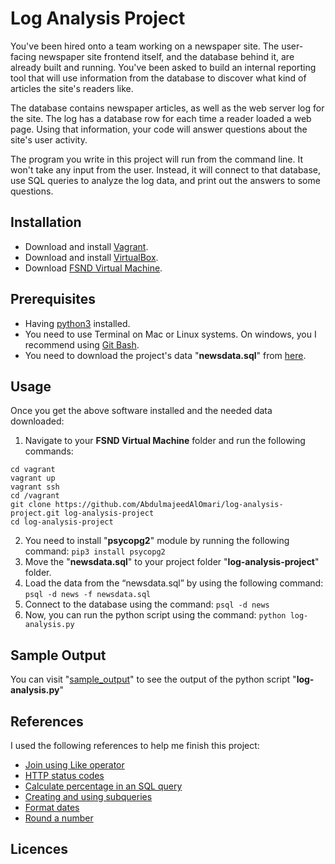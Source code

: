 # Log Analysis Project
You've been hired onto a team working on a newspaper site. The user-facing newspaper site frontend itself, and the database behind it, are already built and running. You've been asked to build an internal reporting tool that will use information from the database to discover what kind of articles the site's readers like.

The database contains newspaper articles, as well as the web server log for the site. The log has a database row for each time a reader loaded a web page. Using that information, your code will answer questions about the site's user activity.

The program you write in this project will run from the command line. It won't take any input from the user. Instead, it will connect to that database, use SQL queries to analyze the log data, and print out the answers to some questions.

## Installation
- Download and install [Vagrant](https://www.vagrantup.com/downloads.html).
- Download and install [VirtualBox](https://www.virtualbox.org/wiki/Downloads).
- Download [FSND Virtual Machine](https://github.com/udacity/fullstack-nanodegree-vm).

## Prerequisites
- Having [python3](https://www.python.org/downloads/) installed.
- You need to use Terminal on Mac or Linux systems. On windows, you I recommend using [Git Bash](https://git-scm.com/downloads).
- You need to download the project's data "**newsdata.sql**" from [here](https://d17h27t6h515a5.cloudfront.net/topher/2016/August/57b5f748_newsdata/newsdata.zip).

## Usage
Once you get the above software installed and the needed data downloaded:
1. Navigate to your **FSND Virtual Machine** folder and run the following commands:
```
cd vagrant
vagrant up
vagrant ssh
cd /vagrant
git clone https://github.com/AbdulmajeedAlOmari/log-analysis-project.git log-analysis-project
cd log-analysis-project
```
2. You need to install "**psycopg2**" module by running the following command: `pip3 install psycopg2`
3. Move the "**newsdata.sql**" to your project folder "**log-analysis-project**" folder.
4. Load the data from the “newsdata.sql” by using the following command: `psql -d news -f newsdata.sql`
5. Connect to the database using the command: `psql -d news`
6. Now, you can run the python script using the command: `python log-analysis.py`

## Sample Output
You can visit "[sample_output](./sample_output.txt)" to see the output of the python script "**log-analysis.py**"

## References
I used the following references to help me finish this project:
- [Join using Like operator](https://stackoverflow.com/questions/23276344/like-operator-in-inner-join-in-sql)
- [HTTP status codes](https://classroom.udacity.com/courses/ud303/lessons/6ff26dd7-51d6-49b3-9f90-41377bff4564/concepts/75becdb9-da2a-4fbf-9a30-5f3ccd1aa1d6)
- [Calculate percentage in an SQL query](https://stackoverflow.com/questions/770579/how-to-calculate-percentage-with-a-sql-statement)
- [Creating and using subqueries](https://community.modeanalytics.com/sql/tutorial/sql-subqueries/)
- [Format dates](https://stackoverflow.com/questions/2158347/how-do-i-turn-a-python-datetime-into-a-string-with-readable-format-date)
- [Round a number](https://www.tutorialspoint.com/python/number_round.htm)

## Licences
